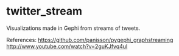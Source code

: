 twitter_stream
==============
Visualizations made in Gephi from streams of tweets. 



References:
https://github.com/panisson/pygephi_graphstreaming
http://www.youtube.com/watch?v=2guKJfvq4uI
